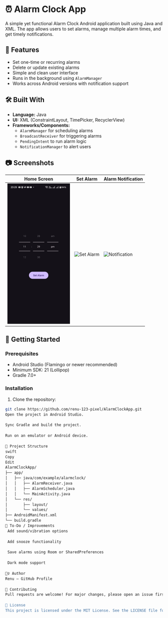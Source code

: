 # ⏰ Alarm Clock App

A simple yet functional Alarm Clock Android application built using Java and XML. The app allows users to set alarms, manage multiple alarm times, and get timely notifications.

## 📱 Features

- Set one-time or recurring alarms
- Delete or update existing alarms
- Simple and clean user interface
- Runs in the background using `AlarmManager`
- Works across Android versions with notification support

## 🛠️ Built With

- **Language:** Java
- **UI:** XML (ConstraintLayout, TimePicker, RecyclerView)
- **Frameworks/Components:**
  - `AlarmManager` for scheduling alarms
  - `BroadcastReceiver` for triggering alarms
  - `PendingIntent` to run alarm logic
  - `NotificationManager` to alert users

## 📷 Screenshots

| Home Screen | Set Alarm | Alarm Notification |
|-------------|------------|---------------------|
| <img src="Activity_1.jpeg" width="200" /> | ![Set Alarm](screenshots/set_alarm.png) | ![Notification](screenshots/notification.png) |

## 🚀 Getting Started

### Prerequisites

- Android Studio (Flamingo or newer recommended)
- Minimum SDK: 21 (Lollipop)
- Gradle 7.0+

### Installation

1. Clone the repository:

```bash
git clone https://github.com/renu-123-pixel/AlarmClockApp.git
Open the project in Android Studio.

Sync Gradle and build the project.

Run on an emulator or Android device.

📁 Project Structure
swift
Copy
Edit
AlarmClockApp/
├── app/
│   ├── java/com/example/alarmclock/
│   │   ├── AlarmReceiver.java
│   │   ├── AlarmScheduler.java
│   │   └── MainActivity.java
│   └── res/
│       ├── layout/
│       └── values/
├── AndroidManifest.xml
└── build.gradle
📌 To-Do / Improvements
 Add sound/vibration options

 Add snooze functionality

 Save alarms using Room or SharedPreferences

 Dark mode support

🙋‍♀️ Author
Renu – GitHub Profile

🤝 Contributing
Pull requests are welcome! For major changes, please open an issue first to discuss what you'd like to change.

📄 License
This project is licensed under the MIT License. See the LICENSE file for details.
